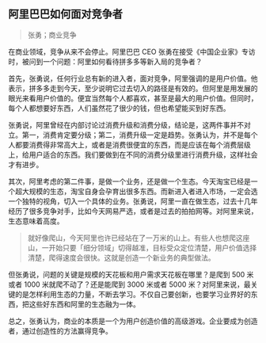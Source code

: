 ## 阿里巴巴如何面对竞争者
> 张勇；商业竞争

在商业领域，竞争从来不会停止。阿里巴巴 CEO 张勇在接受《中国企业家》专访时，被问到一个问题：阿里如何看待拼多多等新入局的竞争者？

首先，张勇说，任何行业总有新的进入者，面对竞争，阿里强调的是用户价值。他表示，拼多多走到今天，至少说明它过去切入的路径是有效的。但阿里是用发展的眼光来看用户价值的。便宜当然每个人都喜欢，甚至是最大的用户价值。但同时，每个人都想要好东西，人们虽然花了很少的钱，但也希望能买到好东西。

张勇说，阿里曾经在内部讨论过消费升级和消费分级，结论是，这两件事并不对立。第一，消费肯定要分级；第二，消费升级一定是趋势。张勇认为，并不是每个人都要消费得非常高大上，或者是消费很便宜的东西，而是应该在每个消费层级上，给用户适合的东西。我们要做到在不同的消费分级里进行消费升级，这样社会才有进步。

其次，阿里考虑的第二件事，是做一个业务，还是做一个生态。今天淘宝已经是一个超大规模的生态，淘宝自身会孕育出很多东西。而新进入者进入市场，一定会选一个独特的视角，切入一个具体的业务。张勇说，阿里一直在做生态，过去十几年经历了很多竞争对手，比如今天网易严选，或者是过去的拍拍网等。对阿里来说，生态意味着高度。

> 就好像爬山，今天阿里也许已经站在了一万米的山上。有些人也想爬这座山，一开始只要「细分领域」切得越准，目标受众定位清楚，用户价值选择清楚，爬得速度会很快。这就是创造一个新业务的典型做法。

但张勇说，问题的关键是规模的天花板和用户需求天花板在哪里？是爬到 500 米或者 1000 米就爬不动了？还是能爬到 3000 米或者 5000 米？对阿里来说，最关键的是怎样利用生态的力量，不断去学习。不仅自己要创新，也要学习业界好的东西，把这些好东西和阿里的生态融为一体。

总之，张勇认为，商业的本质是一个为用户创造价值的高级游戏。企业要成为创造者，通过创造性的方法赢得竞争。
